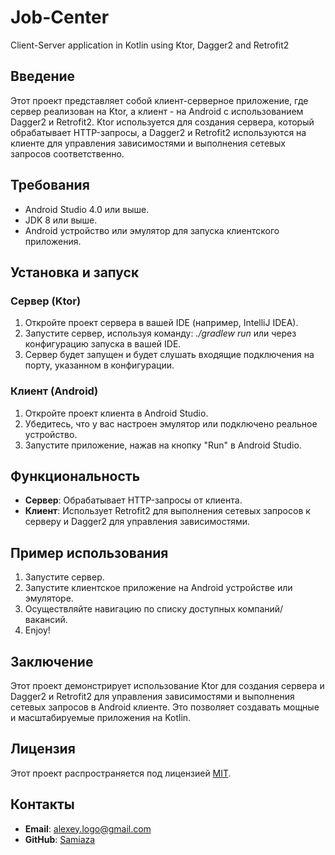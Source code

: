 # Job-Center
Client-Server application in Kotlin using Ktor, Dagger2 and Retrofit2

## Введение

Этот проект представляет собой клиент-серверное приложение, где сервер реализован на Ktor, а клиент - на Android с использованием Dagger2 и Retrofit2. Ktor используется для создания сервера, который обрабатывает HTTP-запросы, а Dagger2 и Retrofit2 используются на клиенте для управления зависимостями и выполнения сетевых запросов соответственно.

## Требования

- Android Studio  4.0 или выше.
- JDK  8 или выше.
- Android устройство или эмулятор для запуска клиентского приложения.

## Установка и запуск

### Сервер (Ktor)

1. Откройте проект сервера в вашей IDE (например, IntelliJ IDEA).
2. Запустите сервер, используя команду: *./gradlew run* или через конфигурацию запуска в вашей IDE.
3. Сервер будет запущен и будет слушать входящие подключения на порту, указанном в конфигурации.

### Клиент (Android)

1. Откройте проект клиента в Android Studio.
2. Убедитесь, что у вас настроен эмулятор или подключено реальное устройство.
3. Запустите приложение, нажав на кнопку "Run" в Android Studio.

## Функциональность

- **Сервер**: Обрабатывает HTTP-запросы от клиента.
- **Клиент**: Использует Retrofit2 для выполнения сетевых запросов к серверу и Dagger2 для управления зависимостями.

## Пример использования

1. Запустите сервер.
2. Запустите клиентское приложение на Android устройстве или эмуляторе.
3. Осуществляйте навигацию по списку доступных компаний/вакансий.
4. Enjoy!

## Заключение

Этот проект демонстрирует использование Ktor для создания сервера и Dagger2 и Retrofit2 для управления зависимостями и выполнения сетевых запросов в Android клиенте. Это позволяет создавать мощные и масштабируемые приложения на Kotlin.

## Лицензия

Этот проект распространяется под лицензией [MIT](LICENSE).

## Контакты

- **Email**: alexey.logo@gmail.com
- **GitHub**: [Samiaza](https://github.com/Samiaza)
